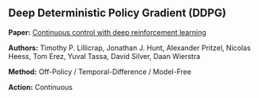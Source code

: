 ## Deep Deterministic Policy Gradient (DDPG) 

**Paper:** [Continuous control with deep reinforcement learning](https://arxiv.org/abs/1509.02971)

**Authors:** Timothy P. Lillicrap, Jonathan J. Hunt, Alexander Pritzel, Nicolas Heess, Tom Erez, Yuval Tassa, David Silver, Daan Wierstra

**Method:** Off-Policy / Temporal-Difference / Model-Free

**Action:** Continuous